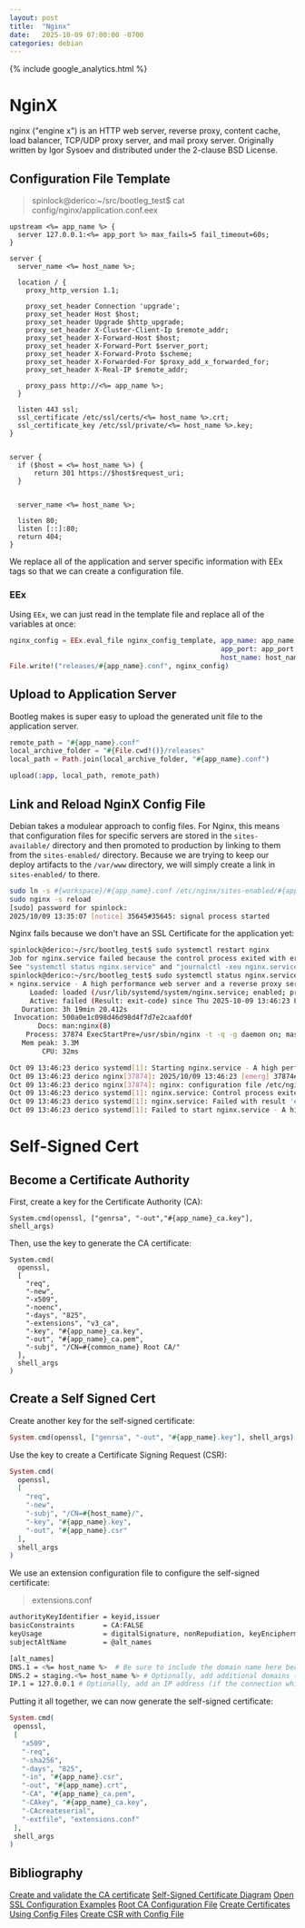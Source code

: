 ```yaml
---
layout: post
title:  "Nginx"
date:   2025-10-09 07:00:00 -0700
categories: debian
---
```

{% include google_analytics.html %}

# NginX

nginx ("engine x") is an HTTP web server, reverse proxy, content cache, load
balancer, TCP/UDP proxy server, and mail proxy server. Originally written by
Igor Sysoev and distributed under the 2-clause BSD License.

## Configuration File Template

> spinlock@derico:~/src/bootleg_test$ cat config/nginx/application.conf.eex

```
upstream <%= app_name %> {
  server 127.0.0.1:<%= app_port %> max_fails=5 fail_timeout=60s;
}

server {
  server_name <%= host_name %>;

  location / {
    proxy_http_version 1.1;

    proxy_set_header Connection 'upgrade';
    proxy_set_header Host $host;
    proxy_set_header Upgrade $http_upgrade;
    proxy_set_header X-Cluster-Client-Ip $remote_addr;
    proxy_set_header X-Forward-Host $host;
    proxy_set_header X-Forward-Port $server_port;
    proxy_set_header X-Forward-Proto $scheme;
    proxy_set_header X-Forwarded-For $proxy_add_x_forwarded_for;
    proxy_set_header X-Real-IP $remote_addr;

    proxy_pass http://<%= app_name %>;
  }

  listen 443 ssl;
  ssl_certificate /etc/ssl/certs/<%= host_name %>.crt;
  ssl_certificate_key /etc/ssl/private/<%= host_name %>.key;
}


server {
  if ($host = <%= host_name %>) {
      return 301 https://$host$request_uri;
  }


  server_name <%= host_name %>;

  listen 80;
  listen [::]:80;
  return 404;
}
```

We replace all of the application and server specific information with EEx tags
so that we can create a configuration file.

### EEx

Using `EEx`, we can just read in the template file and replace all of the
variables at once:

```elixir
nginx_config = EEx.eval_file nginx_config_template, app_name: app_name,
                                                    app_port: app_port,
                                                    host_name: host_name
File.write!("releases/#{app_name}.conf", nginx_config)
```
## Upload to Application Server

Bootleg makes is super easy to upload the generated unit file to the application
server.

```elixir
remote_path = "#{app_name}.conf"
local_archive_folder = "#{File.cwd!()}/releases"
local_path = Path.join(local_archive_folder, "#{app_name}.conf")

upload(:app, local_path, remote_path)
```

## Link and Reload NginX Config File

Debian takes a modulear approach to config files. For Nginx, this means that
configuration files for specific servers are stored in the `sites-available/`
directory and then promoted to production by linking to them from the
`sites-enabled/` directory. Because we are trying to keep our deploy artifacts
to the `/var/www` directory, we will simply create a link in `sites-enabled/`
to there.

```bash
sudo ln -s #{workspace}/#{app_name}.conf /etc/nginx/sites-enabled/#{app_name}.conf
sudo nginx -s reload
[sudo] password for spinlock:
2025/10/09 13:35:07 [notice] 35645#35645: signal process started
```

Nginx fails because we don't have an SSL Certificate for the application yet:
```bash
spinlock@derico:~/src/bootleg_test$ sudo systemctl restart nginx
Job for nginx.service failed because the control process exited with error code.
See "systemctl status nginx.service" and "journalctl -xeu nginx.service" for details.
spinlock@derico:~/src/bootleg_test$ sudo systemctl status nginx.service
× nginx.service - A high performance web server and a reverse proxy server
     Loaded: loaded (/usr/lib/systemd/system/nginx.service; enabled; preset: enabled)
     Active: failed (Result: exit-code) since Thu 2025-10-09 13:46:23 PDT; 19s ago
   Duration: 3h 19min 20.412s
 Invocation: 500a0e1c098d46d98d4f7d7e2caafd0f
       Docs: man:nginx(8)
    Process: 37874 ExecStartPre=/usr/sbin/nginx -t -q -g daemon on; master_process on; (code=exited, status=1/FAILURE)
   Mem peak: 3.3M
        CPU: 32ms

Oct 09 13:46:23 derico systemd[1]: Starting nginx.service - A high performance web server and a reverse proxy server...
Oct 09 13:46:23 derico nginx[37874]: 2025/10/09 13:46:23 [emerg] 37874#37874: cannot load certificate "/etc/ssl/certs/bootleg_test.crt": BIO_new_file() failed (SSL: error:8>
Oct 09 13:46:23 derico nginx[37874]: nginx: configuration file /etc/nginx/nginx.conf test failed
Oct 09 13:46:23 derico systemd[1]: nginx.service: Control process exited, code=exited, status=1/FAILURE
Oct 09 13:46:23 derico systemd[1]: nginx.service: Failed with result 'exit-code'.
Oct 09 13:46:23 derico systemd[1]: Failed to start nginx.service - A high performance web server and a reverse proxy server.
```

# Self-Signed Cert

## Become a Certificate Authority

First, create a key for the Certificate Authority (CA):
```
System.cmd(openssl, ["genrsa", "-out","#{app_name}_ca.key"], shell_args)
```

Then, use the key to generate the CA certificate:
```
System.cmd(
  openssl,
  [
    "req",
    "-new",
    "-x509",
    "-noenc",
    "-days", "825",
    "-extensions", "v3_ca",
    "-key", "#{app_name}_ca.key",
    "-out", "#{app_name}_ca.pem",
    "-subj", "/CN=#{common_name} Root CA/"
  ],
  shell_args
)
```

## Create a Self Signed Cert

Create another key for the self-signed certificate:
```elixir
System.cmd(openssl, ["genrsa", "-out", "#{app_name}.key"], shell_args)
```
Use the key to create a Certificate Signing Request (CSR):
```elixir
System.cmd(
  openssl,
  [
    "req",
    "-new",
    "-subj", "/CN=#{host_name}/",
    "-key", "#{app_name}.key",
    "-out", "#{app_name}.csr"
  ],
  shell_args
)
 ```

We use an extension configuration file to configure the self-signed certificate:
> extensions.conf

```bash
authorityKeyIdentifier = keyid,issuer
basicConstraints       = CA:FALSE
keyUsage               = digitalSignature, nonRepudiation, keyEncipherment, dataE
subjectAltName         = @alt_names

[alt_names]
DNS.1 = <%= host_name %>  # Be sure to include the domain name here because Commo
DNS.2 = staging.<%= host_name %> # Optionally, add additional domains (I've added
IP.1 = 127.0.0.1 # Optionally, add an IP address (if the connection which you hav
```
Putting it all together, we can now generate the self-signed certificate:
 ```elixir
System.cmd(
  openssl,
  [
    "x509",
    "-req",
    "-sha256",
    "-days", "825",
    "-in", "#{app_name}.csr",
    "-out", "#{app_name}.crt",
    "-CA", "#{app_name}_ca.pem",
    "-CAkey", "#{app_name}_ca.key",
    "-CAcreateserial",
    "-extfile", "extensions.conf"
  ],
  shell_args
)
 ```
## Bibliography

[Create and validate the CA certificate](https://docs.digi.com//resources/documentation/digidocs/90001085/tasks/t_create_and_validate_ca_certificate.htm)
[Self-Signed Certificate Diagram](https://docs.google.com/drawings/d/1OxvX7L7Yea43Qr2RA-KJiZTZFIpGzrh1sW7yeLGCsRI/edit)
[Open SSL Configuration Examples](https://www.ibm.com/docs/en/hpvs/1.2.x?topic=reference-openssl-configuration-examples)
[Root CA Configuration File](https://jamielinux.com/docs/openssl-certificate-authority/appendix/root-configuration-file.html)
[Create Certificates Using Config Files](https://apfelboymchen.net/gnu/notes/openssl%20multidomain%20with%20config%20files.html)
[Create CSR with Config File](https://www.terataki.net/2021/02/11/create-csr-with-a-configfile-using-openssl-on-ubuntu/)

